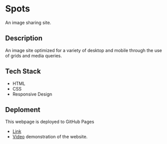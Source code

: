 # Spots

An image sharing site.

## Description

An image site optimized for a variety of desktop and mobile through the use of grids and media queries.

## Tech Stack 

 - HTML
 - CSS
 - Responsive Design 

## Deploment 

This webpage is deployed to GitHub Pages
- [Link](https://alexandria-be-bop.github.io/se_project_spots/)
- [Video](https://drive.proton.me/urls/D3SC16A58M#NvZ16HhIIqP2) demonstration of the website. 
